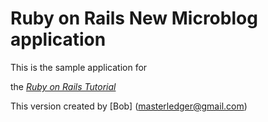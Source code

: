 # Ruby on Rails New Microblog application

This is the sample application for

the [*Ruby on Rails Tutorial*](http://railstutorial.org/)

This version created by [Bob] (masterledger@gmail.com)

